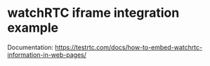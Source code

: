 # watchRTC iframe integration example

Documentation: https://testrtc.com/docs/how-to-embed-watchrtc-information-in-web-pages/
